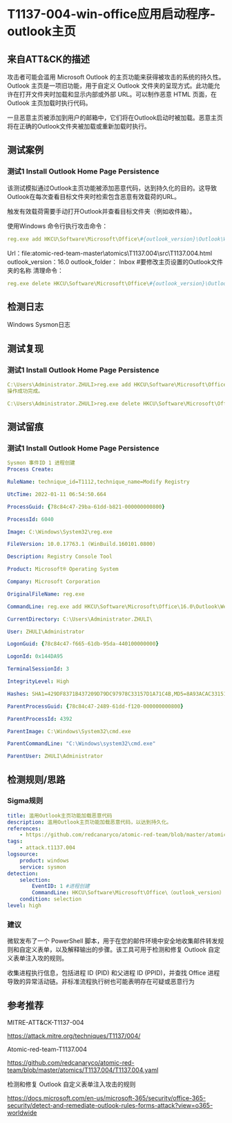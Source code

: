 # T1137-004-win-office应用启动程序-outlook主页

## 来自ATT&CK的描述

攻击者可能会滥用 Microsoft Outlook 的主页功能来获得被攻击的系统的持久性。Outlook 主页是一项旧功能，用于自定义 Outlook 文件夹的呈现方式。此功能允许在打开文件夹时加载和显示内部或外部 URL。可以制作恶意 HTML 页面，在 Outlook 主页加载时执行代码。

一旦恶意主页被添加到用户的邮箱中，它们将在Outlook启动时被加载。恶意主页将在正确的Outlook文件夹被加载或重新加载时执行。

## 测试案例

### 测试1 Install Outlook Home Page Persistence

该测试模拟通过Outlook主页功能被添加恶意代码，达到持久化的目的。这导致Outlook在每次查看目标文件夹时检索包含恶意有效载荷的URL。

触发有效载荷需要手动打开Outlook并查看目标文件夹（例如收件箱）。

使用Windows 命令行执行攻击命令：

```yml
reg.exe add HKCU\Software\Microsoft\Office\#{outlook_version}\Outlook\WebView\#{outlook_folder} /v URL /t REG_SZ /d #{url} /f
```

Url：file:atomic-red-team-master\atomics\T1137.004\src\T1137.004.html
outlook_version：16.0
outlook_folder：  Inbox #要修改主页设置的Outlook文件夹的名称
清理命令：

```yml
reg.exe delete HKCU\Software\Microsoft\Office\#{outlook_version}\Outlook\WebView\#{outlook_folder} /v URL /f >nul 2>&1
```

## 检测日志

Windows Sysmon日志

## 测试复现

### 测试1 Install Outlook Home Page Persistence

```yml
C:\Users\Administrator.ZHULI>reg.exe add HKCU\Software\Microsoft\Office\16.0\Outlook\WebView\Inbox /v URL /t REG_SZ /d C:\Users\Administrator.ZHULI\Desktop\TevoraAutomatedRTGui\atomic-red-team-master\atomics\T1137.004\src\T1137.004.html /f
操作成功完成。

C:\Users\Administrator.ZHULI>reg.exe delete HKCU\Software\Microsoft\Office\#{outlook_version}\Outlook\WebView\#{outlook_folder} /v URL /f >nul 2>&1

```

## 测试留痕

### 测试1 Install Outlook Home Page Persistence

```yml
Sysmon 事件ID 1 进程创建      
Process Create:

RuleName: technique_id=T1112,technique_name=Modify Registry

UtcTime: 2022-01-11 06:54:50.664

ProcessGuid: {78c84c47-29ba-61dd-b821-000000000800}

ProcessId: 6040

Image: C:\Windows\System32\reg.exe

FileVersion: 10.0.17763.1 (WinBuild.160101.0800)

Description: Registry Console Tool

Product: Microsoft® Operating System

Company: Microsoft Corporation

OriginalFileName: reg.exe

CommandLine: reg.exe add HKCU\Software\Microsoft\Office\16.0\Outlook\WebView\Inbox /v URL /t REG_SZ /d C:\Users\Administrator.ZHULI\Desktop\TevoraAutomatedRTGui\atomic-red-team-master\atomics\T1137.004\src\T1137.004.html /f

CurrentDirectory: C:\Users\Administrator.ZHULI\

User: ZHULI\Administrator

LogonGuid: {78c84c47-f665-61db-95da-440100000000}

LogonId: 0x144DA95

TerminalSessionId: 3

IntegrityLevel: High

Hashes: SHA1=429DF8371B437209D79DC97978C33157D1A71C4B,MD5=8A93ACAC33151793F8D52000071C0B06,SHA256=19316D4266D0B776D9B2A05D5903D8CBC8F0EA1520E9C2A7E6D5960B6FA4DCAF,IMPHASH=BE482BE427FE212CFEF2CDA0E61F19AC

ParentProcessGuid: {78c84c47-2489-61dd-f120-000000000800}

ParentProcessId: 4392

ParentImage: C:\Windows\System32\cmd.exe

ParentCommandLine: "C:\Windows\system32\cmd.exe" 

ParentUser: ZHULI\Administrator
```

## 检测规则/思路

### Sigma规则

```yml
title: 滥用Outlook主页功能加载恶意代码
description: 滥用Outlook主页功能加载恶意代码，以达到持久化。
references:
    - https://github.com/redcanaryco/atomic-red-team/blob/master/atomics/T1137.004/T1137.004.md
tags:
    - attack.t1137.004
logsource:
    product: windows
    service: sysmon
detection:
    selection:
        EventID: 1 #进程创建
        CommandLine: HKCU\Software\Microsoft\Office\（outlook_version）\Outlook\WebView\(outlook_folder)
    condition: selection
level: high
```

### 建议

微软发布了一个 PowerShell 脚本，用于在您的邮件环境中安全地收集邮件转发规则和自定义表单，以及解释输出的步骤。该工具可用于检测和修复 Outlook 自定义表单注入攻的规则。

收集进程执行信息，包括进程 ID (PID) 和父进程 ID (PPID)，并查找 Office 进程导致的异常活动链。非标准流程执行树也可能表明存在可疑或恶意行为

## 参考推荐

MITRE-ATT&CK-T1137-004

<https://attack.mitre.org/techniques/T1137/004/>

Atomic-red-team-T1137.004

<https://github.com/redcanaryco/atomic-red-team/blob/master/atomics/T1137.004/T1137.004.yaml>

检测和修复 Outlook 自定义表单注入攻击的规则

<https://docs.microsoft.com/en-us/microsoft-365/security/office-365-security/detect-and-remediate-outlook-rules-forms-attack?view=o365-worldwide>
